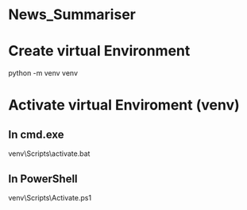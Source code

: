 # News_Summariser

# Create virtual Environment
python -m venv venv

# Activate virtual Enviroment (venv)
## In cmd.exe
venv\Scripts\activate.bat
## In PowerShell
venv\Scripts\Activate.ps1
